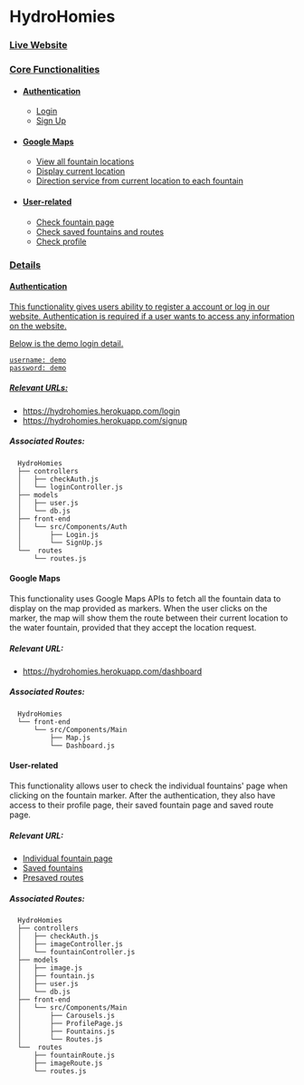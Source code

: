 # HydroHomies

<h3><a href="https://hydrohomies.herokuapp.com/">Live Website</h3>


<h3>Core Functionalities</h3>
<ul>
        <li>
        <h4>Authentication</h4>
        <ul>
        <li>Login</li>
        <li>Sign Up</li>
        </ul>
        </li>
       <li>
       <h4>Google Maps</h4>
       <ul>
       <li>View all fountain locations</li>
       <li>Display current location</li>
       <li>Direction service from current location to each fountain</li>
       </ul>
       </li>
       <li>
           <h4>User-related</h4>
           <ul>
           <li>Check fountain page</li>
           <li>Check saved fountains and routes</li>
           <li>Check profile</li>
           </ul>
           </li>
</ul>

<h3>Details</h3>
<h4>Authentication</h4>
<p>This functionality gives users ability to register a account or log in our website. 
Authentication is required if a user wants to access any information on the website.

Below is the demo login detail.</p>
<pre>
<code>username: demo
password: demo</code>
</pre>
   
<h5>Relevant URLs:</h5>
<ul>
    <li><a href="https://hydrohomies.herokuapp.com/login" target="_blank">https://hydrohomies.herokuapp.com/login</a></li>
    <li><a href="https://hydrohomies.herokuapp.com/signup" target="_blank">https://hydrohomies.herokuapp.com/signup</a></li>
</ul>

<h5>Associated Routes:</h5>
   
      HydroHomies
      ├── controllers
      │   ├── checkAuth.js
      │   └── loginController.js
      ├── models
      │   ├── user.js
      │   └── db.js
      ├── front-end
      │   └── src/Components/Auth       
      │       ├── Login.js
      │       └── SignUp.js
      └──  routes
          └── routes.js


<h4>Google Maps</h4>
<p>This functionality uses Google Maps APIs to fetch all the fountain data to display on the map provided as markers.
When the user clicks on the marker, the map will show them the route between their current location to the water fountain, provided that
they accept the location request.</p>

<h5>Relevant URL:</h5>
<ul>
    <li><a href="https://hydrohomies.herokuapp.com/dashboard" target="_blank">https://hydrohomies.herokuapp.com/dashboard</a></li>
</ul>

<h5>Associated Routes:</h5>
   
      HydroHomies
      └── front-end
          └── src/Components/Main       
              ├── Map.js
              └── Dashboard.js


<h4>User-related</h4>
<p>This functionality allows user to check the individual fountains' page when clicking on the fountain marker. 
After the authentication, they also have access to their profile page, their saved fountain page and saved route page.</p>

<h5>Relevant URL:</h5>
<ul>
        <li><a href="https://hydrohomies.herokuapp.com/carousels" target="_blank">Individual fountain page</a></li>
        <li><a href="https://hydrohomies.herokuapp.com/fountains" target="_blank">Saved fountains</a></li>
        <li><a href="https://hydrohomies.herokuapp.com/routes" target="_blank">Presaved routes</a></li>
</ul>

<h5>Associated Routes:</h5>
   
      HydroHomies
      ├── controllers
      │   ├── checkAuth.js
      │   ├── imageController.js
      │   └── fountainController.js
      ├── models
      │   ├── image.js
      │   ├── fountain.js
      │   ├── user.js
      │   └── db.js
      ├── front-end
      │   └── src/Components/Main       
      │       ├── Carousels.js
      │       ├── ProfilePage.js
      │       ├── Fountains.js
      │       └── Routes.js
      └──  routes
          ├── fountainRoute.js
          ├── imageRoute.js
          └── routes.js
